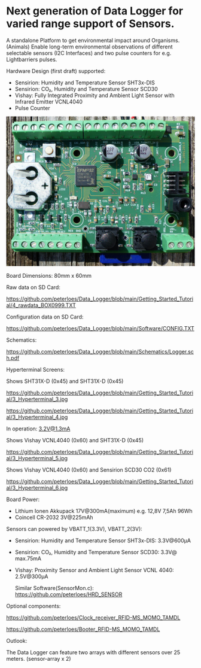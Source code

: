 # Next generation of Data Logger for varied range support of Sensors.

A standalone Platform to get environmental impact around Organisms.(Animals)
Enable long-term environmental observations of different selectable sensors (I2C Interfaces)
and two pulse counters for e.g. Lightbarriers pulses.


Hardware Design (first draft) supported:

- Sensirion: Humidity and Temperature Sensor SHT3x-DIS
- Sensirion: CO₂, Humidity and Temperature Sensor SCD30
- Vishay: Fully Integrated Proximity and Ambient Light Sensor with Infrared Emitter VCNL4040
- Pulse Counter     	 

![My image](https://github.com/peterloes/Data_Logger/blob/main/Getting_Started_Tutorial/1_Electronic_board_top.jpg)

Board Dimensions: 80mm x 60mm

Raw data on SD Card:

https://github.com/peterloes/Data_Logger/blob/main/Getting_Started_Tutorial/4_rawdata_BOX0999.TXT

Configuration data on SD Card:

https://github.com/peterloes/Data_Logger/blob/main/Software/CONFIG.TXT

Schematics:

https://github.com/peterloes/Data_Logger/blob/main/Schematics/Logger.sch.pdf

Hyperterminal Screens:

Shows SHT31X-D (0x45) and SHT31X-D (0x45)

https://github.com/peterloes/Data_Logger/blob/main/Getting_Started_Tutorial/3_Hyperterminal_3.jpg

https://github.com/peterloes/Data_Logger/blob/main/Getting_Started_Tutorial/3_Hyperterminal_4.jpg

In operation: 3.2V@1.3mA

Shows Vishay VCNL4040 (0x60) and SHT31X-D (0x45)

https://github.com/peterloes/Data_Logger/blob/main/Getting_Started_Tutorial/3_Hyperterminal_5.jpg

Shows Vishay VCNL4040 (0x60) and Sensirion SCD30 CO2 (0x61)

https://github.com/peterloes/Data_Logger/blob/main/Getting_Started_Tutorial/3_Hyperterminal_6.jpg


Board Power:
 - Lithium Ionen Akkupack  17V@300mA(maximum) e.g. 12,8V 7,5Ah 96Wh 
 - Coincell CR-2032        3V@225mAh 

Sensors can powered by VBATT_1(3.3V), VBATT_2(3V):

 - Sensirion: Humidity and Temperature Sensor SHT3x-DIS:        3.3V@600µA

 - Sensirion: CO₂, Humidity and Temperature Sensor SCD30:       3.3V@ max.75mA

 - Vishay: Proximity Sensor and Ambient Light Sensor VCNL 4040: 2.5V@300µA

   Similar Software(SensorMon.c): https://github.com/peterloes/HRD_SENSOR

Optional components:

https://github.com/peterloes/Clock_receiver_RFID-MS_MOMO_TAMDL

https://github.com/peterloes/Booter_RFID-MS_MOMO_TAMDL


Outlook:

The Data Logger can feature two arrays with different sensors over 25 meters. (sensor-array x 2)
